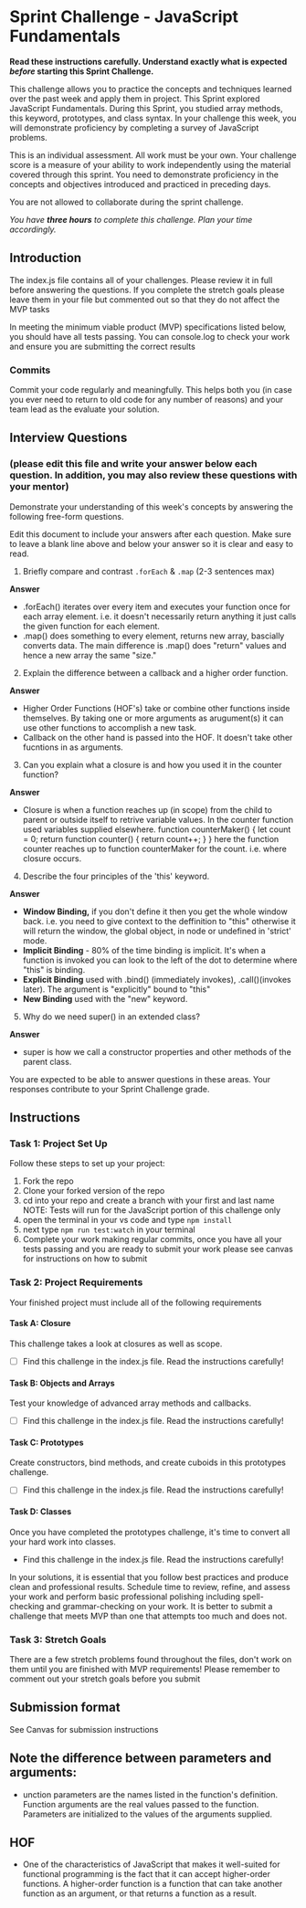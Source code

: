 # Sprint Challenge - JavaScript Fundamentals

**Read these instructions carefully. Understand exactly what is expected _before_ starting this Sprint Challenge.**

This challenge allows you to practice the concepts and techniques learned over the past week and apply them in project. This Sprint explored JavaScript Fundamentals. During this Sprint, you studied array methods, this keyword, prototypes, and class syntax. In your challenge this week, you will demonstrate proficiency by completing a survey of JavaScript problems.

This is an individual assessment. All work must be your own. Your challenge score is a measure of your ability to work independently using the material covered through this sprint. You need to demonstrate proficiency in the concepts and objectives introduced and practiced in preceding days.

You are not allowed to collaborate during the sprint challenge.

_You have **three hours** to complete this challenge. Plan your time accordingly._

## Introduction

The index.js file contains all of your challenges. Please review it in full before answering the questions. If you complete the stretch goals please leave them in your file but commented out so that they do not affect the MVP tasks

In meeting the minimum viable product (MVP) specifications listed below, you should have all tests passing. You can console.log to check your work and ensure you are submitting the correct results

### Commits

Commit your code regularly and meaningfully. This helps both you (in case you ever need to return to old code for any number of reasons) and your team lead as the evaluate your solution.

## Interview Questions

### (please edit this file and write your answer below each question. In addition, you may also review these questions with your mentor)

Demonstrate your understanding of this week's concepts by answering the following free-form questions.

Edit this document to include your answers after each question. Make sure to leave a blank line above and below your answer so it is clear and easy to read.

1. Briefly compare and contrast `.forEach` & `.map` (2-3 sentences max)

**Answer**

- .forEach() iterates over every item and executes your function once for each array element. i.e. it doesn't necessarily return anything it just calls the given function for each element.
- .map() does something to every element, returns new array, bascially converts data. The main difference is .map() does "return" values and hence a new array the same "size."

2. Explain the difference between a callback and a higher order function.

**Answer**

- Higher Order Functions (HOF's) take or combine other functions inside themselves. By taking one or more arguments as arugument(s) it can use other functions to accomplish a new task.
- Callback on the other hand is passed into the HOF. It doesn't take other fucntions in as arguments.

3. Can you explain what a closure is and how you used it in the counter function?

**Answer**

- Closure is when a function reaches up (in scope) from the child to parent or outside itself to retrive variable values. In the counter function used variables supplied elsewhere.
 function counterMaker() {
    let count = 0;
    return function counter() {
     return count++;
    }
  }
  here the function counter reaches up to function counterMaker for the count. i.e. where closure occurs.

4. Describe the four principles of the 'this' keyword.

**Answer**

- __Window Binding,__ if you don't define it then you get the whole window back. i.e. you need to give context to the deffinition to "this" otherwise it will return the window, the global object, in node or undefined in 'strict' mode.
- __Implicit Binding__ - 80% of the time binding is implicit. It's when a function is invoked you can look to the left of the dot to determine where "this" is binding.
- __Explicit Binding__ used with .bind() (immediately invokes), .call()(invokes later). The argument is "explicitly" bound to "this"
- __New Binding__ used with the "new" keyword.

5. Why do we need super() in an extended class?

**Answer**

- super is how we call a constructor properties and other methods of the parent class.

You are expected to be able to answer questions in these areas. Your responses contribute to your Sprint Challenge grade.

## Instructions

### Task 1: Project Set Up

Follow these steps to set up your project:

1. Fork the repo
2. Clone your forked version of the repo
3. cd into your repo and create a branch with your first and last name
NOTE: Tests will run for the JavaScript portion of this challenge only
4. open the terminal in your vs code and type `npm install`
5. next type `npm run test:watch` in your terminal
6. Complete your work making regular commits, once you have all your tests passing and you are ready to submit your work please see canvas for instructions on how to submit

### Task 2: Project Requirements

Your finished project must include all of the following requirements

#### Task A: Closure

This challenge takes a look at closures as well as scope.
- [ ] Find this challenge in the index.js file. Read the instructions carefully!

#### Task B: Objects and Arrays

Test your knowledge of advanced array methods and callbacks.
- [ ] Find this challenge in the index.js file. Read the instructions carefully!

#### Task C: Prototypes

Create constructors, bind methods, and create cuboids in this prototypes challenge.
- [ ] Find this challenge in the index.js file. Read the instructions carefully!

#### Task D: Classes

Once you have completed the prototypes challenge, it's time to convert all your hard work into classes.
- Find this challenge in the index.js file. Read the instructions carefully!

In your solutions, it is essential that you follow best practices and produce clean and professional results. Schedule time to review, refine, and assess your work and perform basic professional polishing including spell-checking and grammar-checking on your work. It is better to submit a challenge that meets MVP than one that attempts too much and does not.

### Task 3: Stretch Goals

There are a few stretch problems found throughout the files, don't work on them until you are finished with MVP requirements! Please remember to comment out your stretch goals before you submit

## Submission format

See Canvas for submission instructions


## Note the difference between parameters and arguments:

  - unction parameters are the names listed in the function's definition. Function arguments are the real values passed to the function. Parameters are initialized to the values of the arguments supplied.

## HOF
  - One of the characteristics of JavaScript that makes it well-suited for functional programming is the fact that it can accept higher-order functions. A higher-order function is a function that can take another function as an argument, or that returns a function as a result.